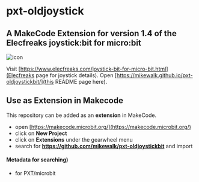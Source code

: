 # pxt-oldjoystick
## A MakeCode Extension for version 1.4  of the Elecfreaks joystick:bit for micro:bit

![icon](https://raw.githubusercontent.com/mikewalk/pxt-oldjoystickbit/master/icon.png)

Visit [https://www.elecfreaks.com/joystick-bit-for-micro-bit.html](Elecfreaks page for joystick details).
Open [https://mikewalk.github.io/pxt-oldjoystickbit/](this README page here).

## Use as Extension in Makecode

This repository can be added as an **extension** in MakeCode.

* open [https://makecode.microbit.org/](https://makecode.microbit.org/)
* click on **New Project**
* click on **Extensions** under the gearwheel menu
* search for **https://github.com/mikewalk/pxt-oldjoystickbit** and import

#### Metadata for searching)
* for PXT/microbit
<script src="https://makecode.com/gh-pages-embed.js"></script><script>makeCodeRender("{{ site.makecode.home_url }}", "{{ site.github.owner_name }}/{{ site.github.repository_name }}");</script>

